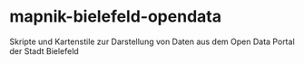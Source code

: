 # mapnik-bielefeld-opendata
Skripte und Kartenstile zur Darstellung von Daten aus dem Open Data Portal der Stadt Bielefeld
